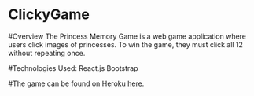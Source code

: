 # ClickyGame

#Overview
The Princess Memory Game is a web game application where users click images of princesses. To win the game, they must click all 12 without repeating once.

#Technologies Used:
React.js
Bootstrap

#The game can be found on Heroku [here](https://www.google.com).